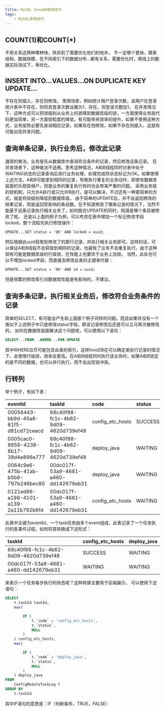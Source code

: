 ```yaml
---
title: MySQL InnoDB使用技巧
tags:
    - MySQL使用技巧
---
```


## COUNT(1)和COUNT(*)
不用关系这两种哪种快，除非到了需要优化他们的地步。
不一定哪个更快，跟表结构、数据规模、在不同索引下的数据分布...都有关系，需要优化时，用线上的数据实际测试下，再优化。

<!--more-->

## INSERT INTO...VALUES...ON DUPLICATE KEY UPDATE...
不存在则插入，存在则修改。
使用场景，例如统计用户登录次数，该用户在登录统计表中不存在，则将其登录次数设置为1，存在，则登录次数加1。
在并发情况下，这种方式可以将锁级别从业务上的锁降到数据库级的锁，一方面使得业务层代码更加简单，另一方面锁粒度的降低，有可能带来效率的提升。如果不使用这种方式，业务层势必要先查询相应记录，如果存在则修改，如果不存在则插入，这就有可能出现并发问题。

## 查询单条记录，执行业务后，修改此记录
通常的做法，业务层先从数据库中查询符合条件的记录，然后修改这条记录。
在并发场景下，这种做法不适用。思考这种情况，A和B线程同时对表中处于WAITING状态的记录查询后进行业务处理，处理完成将状态标记为OK。如果使用上述方法，A和B可能拿到相同的记录，导致执行重复的业务动作，即使有数据库层面的乐观锁保户，但是业务的重复执行有时也会带来严重的问题。
采用业务层的锁机制，只允许A执行或只允许B执行，是可以解决，不过还有一种更简单的方式，就是将锁级别降低到数据库级。
由于简单的UPDATE后，并不会返回修改的结果记录，而是返回受影响的条目数。在不知道修改了哪条记录的情况下，当然不能基于这条记录执行相关业务了。如何能在UPDATE的同时，知道是哪个条目被修改了呢。
还是以上面的例子为例，可以考虑在表中增加一个标记修改字段locked，整个流程先执行修改操作：
```
UPDATE...SET status = 'OK' AND locked = uuid;
```
然后根据此uuid获取到修改了的那行记录，并执行相关业务即可。这样的话，可以保证A和B线程不会获取到相同的记录，也避免了业务不会重复执行，由于这种锁有可能是数据库级的行级锁，在性能上也要优于业务上加锁。
当然，此处也可以不增加locked字段，而直接去修改此表的主键来代替：
```
UPDATE...SET status = 'OK' AND id = uuid;
```
但是频繁的修改索引对数据库性能是有影响的，不建议。

## 查询多条记录，执行相关业务后，修改符合业务条件的记录
简单的SELECT，有可能会产生和上面那个例子同样的问题。而且如果并没有一个类似于上述例子中只是修改status字段，即该记录修改后还是可以立马再次被修改的。
如何在数据库层面解决这个问题呢，可以使用以下语句：
``` sql
SELECT...FROM...WHERE...FOR UPDATE
```
其中WHERE应尽可能包含此表的索引，这样InnoDB在可以确定某些行记录的情况下，会使用行级锁，效率会更高。在A和B线程同时执行该业务时，如果A和B锁定的是不同的数据，也可以并行执行，而不会出现锁冲突。

## 行转列
举个例子，有如下表：

| eventId                              | taskId                               | code             | status  |
|:-------------------------------------|:-------------------------------------|:-----------------|:--------|
| 00056443-bb9d-45a8-81f5-d91cd72ceacd | 68c40f88-fc1c-4b62-9d09-4620d739ef48 | config_etc_hosts | SUCCESS |
| 0005cac0-8656-4238-8b17-38d4e896e777 | 68c40f88-fc1c-4b62-9d09-4620d739ef48 | deploy_java | WAITING |
| 0064c9e6-475b-41ab-b5b9-797b246bec80 | 00dc017f-53a9-4681-a460-dd142679eb31 | deploy_java | WAITING |
| 0121ed96-a198-4101-a139-2a11b792b6fd | 00dc017f-53a9-4681-a460-dd142679eb31 | config_etc_hosts | WAITING |

此表中主键为eventId，一个task任务由多个event组成，此表记录了一个任务执行的各事件过程。如何将其转换成下述形式：

| taskId                               | config_etc_hosts | deploy_java |
|:-------------------------------------|:-----------------|:------------|
| 68c40f88-fc1c-4b62-9d09-4620d739ef48 | SUCCESS          | WAITING     |
| 00dc017f-53a9-4681-a460-dd142679eb31 | WAITING          | WAITING     |

来表示一个任务每步执行的状态呢？这种转换主要用于前端展示。
可以使用下述语句：
``` sql
SELECT
	t.taskId taskId,
	max(

		IF (
			t.`code` = 'config_etc_hosts',
			t.`status`,
			NULL
		)
	) config_etc_hosts,
	max(

		IF (
			t.`code` = 'deploy_java',
			t.`status`,
			NULL
		)
	) deploy_java
FROM
	ConfigModuleTaskLog t
GROUP BY
	t.taskId
```
其中IF语句的意思是：IF（判断条件，TRUE，FALSE）

